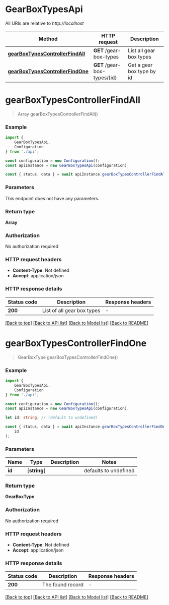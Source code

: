 # GearBoxTypesApi

All URIs are relative to *http://localhost*

|Method | HTTP request | Description|
|------------- | ------------- | -------------|
|[**gearBoxTypesControllerFindAll**](#gearboxtypescontrollerfindall) | **GET** /gear-box-types | List all gear box types|
|[**gearBoxTypesControllerFindOne**](#gearboxtypescontrollerfindone) | **GET** /gear-box-types/{id} | Get a gear box type by id|

# **gearBoxTypesControllerFindAll**
> Array<GearBoxType> gearBoxTypesControllerFindAll()


### Example

```typescript
import {
    GearBoxTypesApi,
    Configuration
} from './api';

const configuration = new Configuration();
const apiInstance = new GearBoxTypesApi(configuration);

const { status, data } = await apiInstance.gearBoxTypesControllerFindAll();
```

### Parameters
This endpoint does not have any parameters.


### Return type

**Array<GearBoxType>**

### Authorization

No authorization required

### HTTP request headers

 - **Content-Type**: Not defined
 - **Accept**: application/json


### HTTP response details
| Status code | Description | Response headers |
|-------------|-------------|------------------|
|**200** | List of all gear box types |  -  |

[[Back to top]](#) [[Back to API list]](../README.md#documentation-for-api-endpoints) [[Back to Model list]](../README.md#documentation-for-models) [[Back to README]](../README.md)

# **gearBoxTypesControllerFindOne**
> GearBoxType gearBoxTypesControllerFindOne()


### Example

```typescript
import {
    GearBoxTypesApi,
    Configuration
} from './api';

const configuration = new Configuration();
const apiInstance = new GearBoxTypesApi(configuration);

let id: string; // (default to undefined)

const { status, data } = await apiInstance.gearBoxTypesControllerFindOne(
    id
);
```

### Parameters

|Name | Type | Description  | Notes|
|------------- | ------------- | ------------- | -------------|
| **id** | [**string**] |  | defaults to undefined|


### Return type

**GearBoxType**

### Authorization

No authorization required

### HTTP request headers

 - **Content-Type**: Not defined
 - **Accept**: application/json


### HTTP response details
| Status code | Description | Response headers |
|-------------|-------------|------------------|
|**200** | The found record |  -  |

[[Back to top]](#) [[Back to API list]](../README.md#documentation-for-api-endpoints) [[Back to Model list]](../README.md#documentation-for-models) [[Back to README]](../README.md)

